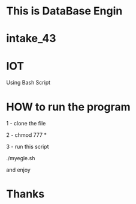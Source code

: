 # This is DataBase Engin
# intake_43 
# IOT

Using Bash Script 

# HOW to run the program

1 - clone the file 

2 - chmod 777 *

3 - run this script

./myegle.sh

and enjoy 

# Thanks 
